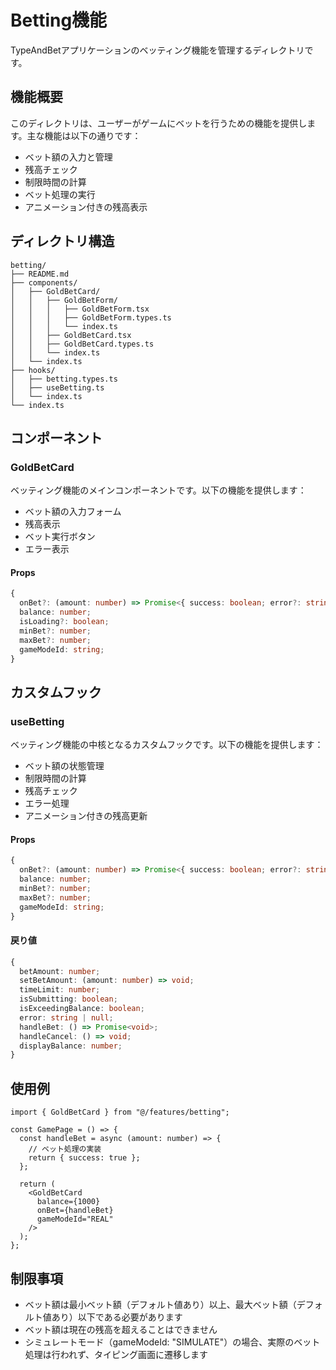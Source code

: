 # Betting機能

TypeAndBetアプリケーションのベッティング機能を管理するディレクトリです。

## 機能概要

このディレクトリは、ユーザーがゲームにベットを行うための機能を提供します。主な機能は以下の通りです：

- ベット額の入力と管理
- 残高チェック
- 制限時間の計算
- ベット処理の実行
- アニメーション付きの残高表示

## ディレクトリ構造

```
betting/
├── README.md
├── components/
│   ├── GoldBetCard/
│   │   ├── GoldBetForm/
│   │   │   ├── GoldBetForm.tsx
│   │   │   ├── GoldBetForm.types.ts
│   │   │   └── index.ts
│   │   ├── GoldBetCard.tsx
│   │   ├── GoldBetCard.types.ts
│   │   └── index.ts
│   └── index.ts
├── hooks/
│   ├── betting.types.ts
│   ├── useBetting.ts
│   └── index.ts
└── index.ts
```

## コンポーネント

### GoldBetCard

ベッティング機能のメインコンポーネントです。以下の機能を提供します：

- ベット額の入力フォーム
- 残高表示
- ベット実行ボタン
- エラー表示

#### Props

```typescript
{
  onBet?: (amount: number) => Promise<{ success: boolean; error?: string }>;
  balance: number;
  isLoading?: boolean;
  minBet?: number;
  maxBet?: number;
  gameModeId: string;
}
```

## カスタムフック

### useBetting

ベッティング機能の中核となるカスタムフックです。以下の機能を提供します：

- ベット額の状態管理
- 制限時間の計算
- 残高チェック
- エラー処理
- アニメーション付きの残高更新

#### Props

```typescript
{
  onBet?: (amount: number) => Promise<{ success: boolean; error?: string }>;
  balance: number;
  minBet?: number;
  maxBet?: number;
  gameModeId: string;
}
```

#### 戻り値

```typescript
{
  betAmount: number;
  setBetAmount: (amount: number) => void;
  timeLimit: number;
  isSubmitting: boolean;
  isExceedingBalance: boolean;
  error: string | null;
  handleBet: () => Promise<void>;
  handleCancel: () => void;
  displayBalance: number;
}
```

## 使用例

```tsx
import { GoldBetCard } from "@/features/betting";

const GamePage = () => {
  const handleBet = async (amount: number) => {
    // ベット処理の実装
    return { success: true };
  };

  return (
    <GoldBetCard
      balance={1000}
      onBet={handleBet}
      gameModeId="REAL"
    />
  );
};
```

## 制限事項

- ベット額は最小ベット額（デフォルト値あり）以上、最大ベット額（デフォルト値あり）以下である必要があります
- ベット額は現在の残高を超えることはできません
- シミュレートモード（gameModeId: "SIMULATE"）の場合、実際のベット処理は行われず、タイピング画面に遷移します